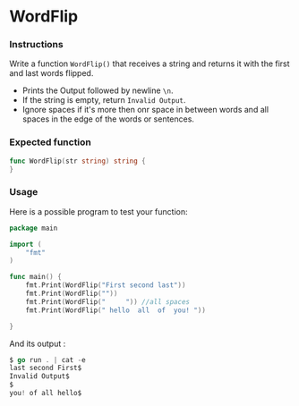 # WordFlip

### Instructions

Write a function `WordFlip()` that receives a string and returns it with the first and last words flipped.

- Prints the Output followed by newline `\n`.
- If the string is empty, return `Invalid Output`.
- Ignore spaces if it's more then onr space in between words and all spaces in the edge of the words or sentences.

### Expected function

```go
func WordFlip(str string) string {
}
```

### Usage

Here is a possible program to test your function:

```go
package main

import (
	"fmt"
)

func main() {
    fmt.Print(WordFlip("First second last"))
    fmt.Print(WordFlip(""))
    fmt.Print(WordFlip("     ")) //all spaces
    fmt.Print(WordFlip(" hello  all  of  you! "))

}
```

And its output :

```go
$ go run . | cat -e
last second First$
Invalid Output$
$
you! of all hello$
```